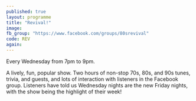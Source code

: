 ```yaml
---
published: true
layout: programme
title: "Revival!"
image:
fb_group: "https://www.facebook.com/groups/80srevival"
code: REV
again:
---
```


Every Wednesday from 7pm to 9pm.

A lively, fun, popular show. Two hours of non-stop 70s, 80s, and 90s tunes, trivia, and guests, and lots of interaction with listeners in the Facebook group. Listeners have told us Wednesday nights are the new Friday nights, with the show being the highlight of their week!
